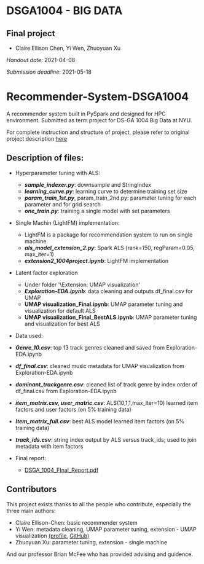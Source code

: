 # DSGA1004 - BIG DATA
## Final project
- Claire Ellison Chen, Yi Wen, Zhuoyuan Xu

*Handout date*: 2021-04-08

*Submission deadline*: 2021-05-18

# Recommender-System-DSGA1004
A recommender system built in PySpark and designed for HPC environment. Submitted as term project for DS-GA 1004 Big Data at NYU.

For complete instruction and structure of project, please refer to original project description [here](https://github.com/nyu-big-data/final-project-team_gxs/blob/main/instructions.md)

## Description of files:
 
- Hyperparameter tuning with ALS: 
  - ***sample_indexer.py***: downsample and StringIndex
  - ***learning_curve.py***: learning curve to determine training set size
  - ***param_train_1st.py***, param_train_2nd.py: parameter tuning for each parameter and for grid search
  - ***one_train.py***: training a single model with set parameters

- Single Machin (LightFM) implementation:
  - LightFM is a package for recommendation system to run on single machine
  - ***als_model_extension_2.py***: Spark ALS (rank=150, regParam=0.05, max_iter=1)
  - ***extension2_1004project.ipynb***: LightFM implementation
  
- Latent factor exploration
  - Under folder '\Extension: UMAP visualization'
  - ***Exploration-EDA.ipynb***: data cleaning and outputs df_final.csv for UMAP
  - **UMAP visualization_Final.ipynb**: UMAP parameter tuning and visualization for default ALS
  - **UMAP visualization_Final_BestALS.ipynb**: UMAP parameter tuning and visualization for best ALS
 - Data used:
  - ***Genre_10.csv***: top 13 track genres cleaned and saved from Exploration-EDA.ipynb
  - ***df_final.csv***: cleaned music metadata for UMAP visualization from Exploration-EDA.ipynb
  - ***dominant_trackgenre.csv***: cleaned list of track genre by index order of df_final.csv from Exploration-EDA.ipynb
  - ***item_matrix.csv, user_matric.csv***: ALS(10,1,1,max_iter=10) learned item factors and user factors (on 5% training data)
  - ***Item_matrix_full.csv***: best ALS model learned item factors (on 5% training data)
  - ***track_ids.csv***: string index output by ALS versus track_ids; used to join metadata with item factors

- Final report: 
  - [DSGA_1004_FInal_Report.pdf](https://github.com/nyu-big-data/final-project-team_gxs/blob/main/1004_MSD_Recommendation_System_Final_Report.pdf)

## Contributors

This project exists thanks to all the people who contribute, especially the three main authors:
- Claire Ellison-Chen: basic recommender system
- Yi Wen: metadata cleaning, UMAP parameter tuning, extension - UMAP visualization [(profile](https://www.linkedin.com/in/yi-sophia-wen/), [GitHub)](https://github.com/yiwen1996)
- Zhuoyuan Xu: parameter tuning, extension - single machine


And our professor Brian McFee who has provided advising and guidence.
